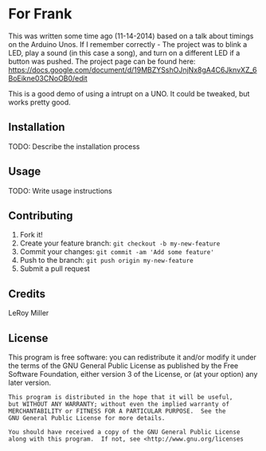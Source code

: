 # For Frank

This was written some time ago (11-14-2014) based on a talk about timings on the Arduino Unos. If I remember correctly - The project was to blink a LED, play a sound (in this case a song), 
and turn on a different LED if a button was pushed.
The project page can be found here:
https://docs.google.com/document/d/19MBZYSshOJnjNx8gA4C6JknvXZ_6BoEikne03CNoOB0/edit

This is a good demo of using a intrupt on a UNO. It could be tweaked, but works pretty good.

## Installation

TODO: Describe the installation process

## Usage

TODO: Write usage instructions

## Contributing

1. Fork it!
2. Create your feature branch: `git checkout -b my-new-feature`
3. Commit your changes: `git commit -am 'Add some feature'`
4. Push to the branch: `git push origin my-new-feature`
5. Submit a pull request

## Credits

LeRoy Miller

## License

This program is free software: you can redistribute it and/or modify
    it under the terms of the GNU General Public License as published by
    the Free Software Foundation, either version 3 of the License, or
    (at your option) any later version.

    This program is distributed in the hope that it will be useful,
    but WITHOUT ANY WARRANTY; without even the implied warranty of
    MERCHANTABILITY or FITNESS FOR A PARTICULAR PURPOSE.  See the
    GNU General Public License for more details.

    You should have received a copy of the GNU General Public License
    along with this program.  If not, see <http://www.gnu.org/licenses
